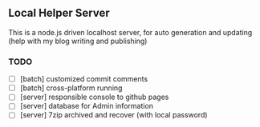 ## Local Helper Server

This is a node.js driven localhost server, for auto generation and updating (help with my blog writing and publishing)



### TODO

- [ ]  [batch] customized commit comments
- [ ]  [batch] cross-platform running
- [ ]  [server] responsible console to github pages
- [ ]  [server] database for Admin information
- [ ]  [server] 7zip archived and recover (with local password)
